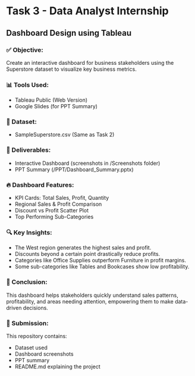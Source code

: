 # Task 3 - Data Analyst Internship
## Dashboard Design using Tableau

### ✅ Objective:
Create an interactive dashboard for business stakeholders using the Superstore dataset to visualize key business metrics.

### 📊 Tools Used:
- Tableau Public (Web Version)
- Google Slides (for PPT Summary)

### 📂 Dataset:
- SampleSuperstore.csv (Same as Task 2)

### 📜 Deliverables:
- Interactive Dashboard (screenshots in /Screenshots folder)
- PPT Summary (/PPT/Dashboard_Summary.pptx)

### 🔥 Dashboard Features:
- KPI Cards: Total Sales, Profit, Quantity
- Regional Sales & Profit Comparison
- Discount vs Profit Scatter Plot
- Top Performing Sub-Categories

### 🔍 Key Insights:
- The West region generates the highest sales and profit.
- Discounts beyond a certain point drastically reduce profits.
- Categories like Office Supplies outperform Furniture in profit margins.
- Some sub-categories like Tables and Bookcases show low profitability.

### 🏁 Conclusion:
This dashboard helps stakeholders quickly understand sales patterns, profitability, and areas needing attention, empowering them to make data-driven decisions.

### 🔗 Submission:
This repository contains:
- Dataset used
- Dashboard screenshots
- PPT summary
- README.md explaining the project

